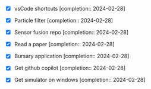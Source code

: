 - [x] vsCode shortcuts  [completion:: 2024-02-28]
- [x] Particle filter  [completion:: 2024-02-28]
- [x] Sensor fusion repo  [completion:: 2024-02-28]
- [x] Read a paper  [completion:: 2024-02-28]

- [x] Bursary application  [completion:: 2024-02-28]
- [x] Get github copilot  [completion:: 2024-02-28]
- [x] Get simulator on windows  [completion:: 2024-02-28]